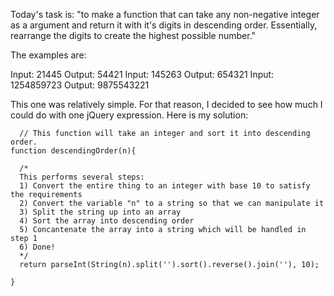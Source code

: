 Today's task is: "to make a function that can take any non-negative integer as a argument and return it with it's digits in descending order. Essentially, rearrange the digits to create the highest possible number."

The examples are:

Input: 21445 Output: 54421
Input: 145263 Output: 654321
Input: 1254859723 Output: 9875543221

This one was relatively simple. For that reason, I decided to see how much I could do with one jQuery expression. Here is my solution:

      // This function will take an integer and sort it into descending order.
    function descendingOrder(n){
    
      /* 
      This performs several steps:
      1) Convert the entire thing to an integer with base 10 to satisfy the requirements
      2) Convert the variable "n" to a string so that we can manipulate it
      3) Split the string up into an array
      4) Sort the array into descending order
      5) Concantenate the array into a string which will be handled in step 1
      6) Done!
      */
      return parseInt(String(n).split('').sort().reverse().join(''), 10);
      
    }
